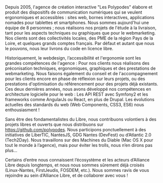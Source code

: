 Depuis 2005, l'agence de création interactive "Les Polypodes" élabore et produit des dispositifs de communication numériques qui se veulent ergonomiques et accessibles : sites web, bornes interactives, applications nomades pour tablettes et smartphones. Nous sommes aujourd'hui une équipe de 8 personnes ;  nous réalisons nos projets de l'étude à la livraison, tant pour les aspects techniques ou graphiques que pour le webmarketing. Nos clients sont des collectivités locales, des PME de la région Pays de la Loire, et quelques grands comptes français. Par défaut et autant que nous le pouvons, nous leur livrons du code en licence libre. 


Historiquement, le webdesign, l’accessibilité et l'ergonomie sont les grandes compétences de l'agence : Pour nos clients nous réalisons des préconisation techniques, ergonomiques, graphiques et des prestations de webmarketing. Nous faisons également du conseil et de l'accompagnement pour les clients encore en phase de réflexion sur leurs projets, ou des prestations d'optimisation du référencement pour des projets déjà existants.
Ces deux dernières années, nous avons développé nos compétences en architecture logicielle pour le web : Les API REST avec Symfony2 et les frameworks comme AngularJs ou React, en plus de Drupal. Les évolutions actuelles des standards du web (Web Components, CSS3, ES6) nous enthousiasment !


Sans être des fondamentalistes du Libre, nous contribuons volontiers à des projets libres et ouverts que nous distribuons sur https://github.com/polypodes. Nous participons ponctuellement à des initiatives de LiberTIC, NantesJS, GDG Nantes (DevFest) ou d’Atlantic 2.0 (Tech2Day). Nous travaillons sur des Machines du Diable (Mac OS X pour tout le monde à l’agence), mais pour éviter les trolls, nous n’en dirons pas plus...

Certains d’entre nous connaissent l’écosystème et les acteurs d’Alliance Libre depuis longtemps, et nous nous sommes sûrement déjà croisés (Linux-Nantes, FirstJeudis, FOSDEM, etc.). Nous sommes ravis de vous rejoindre au sein d’Alliance Libre, et de collaborer avec vous !
 
